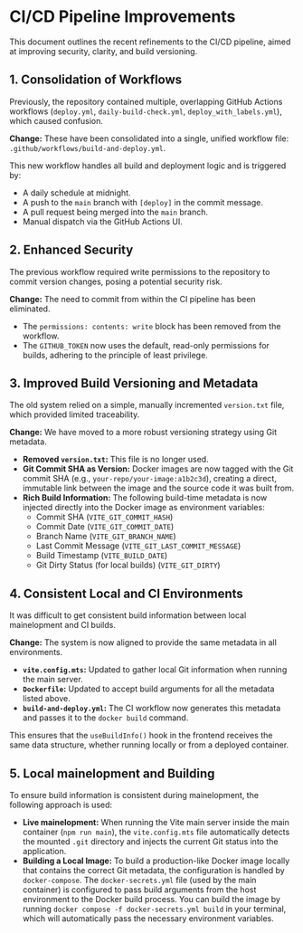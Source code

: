 # CI/CD Pipeline Improvements

This document outlines the recent refinements to the CI/CD pipeline, aimed at improving security, clarity, and build versioning.

## 1. Consolidation of Workflows

Previously, the repository contained multiple, overlapping GitHub Actions workflows (`deploy.yml`, `daily-build-check.yml`, `deploy_with_labels.yml`), which caused confusion.

**Change:** These have been consolidated into a single, unified workflow file: `.github/workflows/build-and-deploy.yml`.

This new workflow handles all build and deployment logic and is triggered by:
- A daily schedule at midnight.
- A push to the `main` branch with `[deploy]` in the commit message.
- A pull request being merged into the `main` branch.
- Manual dispatch via the GitHub Actions UI.

## 2. Enhanced Security

The previous workflow required write permissions to the repository to commit version changes, posing a potential security risk.

**Change:** The need to commit from within the CI pipeline has been eliminated.
- The `permissions: contents: write` block has been removed from the workflow.
- The `GITHUB_TOKEN` now uses the default, read-only permissions for builds, adhering to the principle of least privilege.

## 3. Improved Build Versioning and Metadata

The old system relied on a simple, manually incremented `version.txt` file, which provided limited traceability.

**Change:** We have moved to a more robust versioning strategy using Git metadata.
- **Removed `version.txt`:** This file is no longer used.
- **Git Commit SHA as Version:** Docker images are now tagged with the Git commit SHA (e.g., `your-repo/your-image:a1b2c3d`), creating a direct, immutable link between the image and the source code it was built from.
- **Rich Build Information:** The following build-time metadata is now injected directly into the Docker image as environment variables:
    - Commit SHA (`VITE_GIT_COMMIT_HASH`)
    - Commit Date (`VITE_GIT_COMMIT_DATE`)
    - Branch Name (`VITE_GIT_BRANCH_NAME`)
    - Last Commit Message (`VITE_GIT_LAST_COMMIT_MESSAGE`)
    - Build Timestamp (`VITE_BUILD_DATE`)
    - Git Dirty Status (for local builds) (`VITE_GIT_DIRTY`)

## 4. Consistent Local and CI Environments

It was difficult to get consistent build information between local mainelopment and CI builds.

**Change:** The system is now aligned to provide the same metadata in all environments.
- **`vite.config.mts`:** Updated to gather local Git information when running the main server.
- **`Dockerfile`:** Updated to accept build arguments for all the metadata listed above.
- **`build-and-deploy.yml`:** The CI workflow now generates this metadata and passes it to the `docker build` command.

This ensures that the `useBuildInfo()` hook in the frontend receives the same data structure, whether running locally or from a deployed container.

## 5. Local mainelopment and Building

To ensure build information is consistent during mainelopment, the following approach is used:

- **Live mainelopment:** When running the Vite main server inside the main container (`npm run main`), the `vite.config.mts` file automatically detects the mounted `.git` directory and injects the current Git status into the application.
- **Building a Local Image:** To build a production-like Docker image locally that contains the correct Git metadata, the configuration is handled by `docker-compose`. The `docker-secrets.yml` file (used by the main container) is configured to pass build arguments from the host environment to the Docker build process. You can build the image by running `docker compose -f docker-secrets.yml build` in your terminal, which will automatically pass the necessary environment variables. 